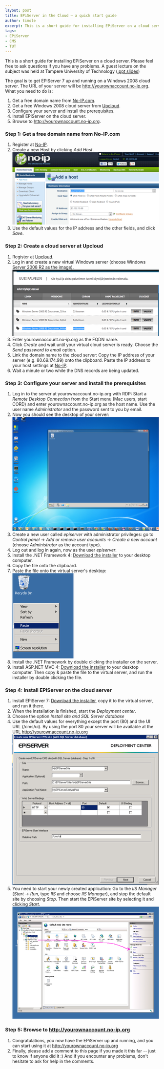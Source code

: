 ```yaml
---
layout: post
title: EPiServer in the Cloud – a quick start guide
author: timole
excerpt: This is a short guide for installing EPiServer on a cloud server. Please feel free to ask questions if you have any problems.
tags: 
- EPiServer 
- CMS 
- TUT
---
```


This is a short guide for installing EPiServer on a cloud server. Please feel free to ask questions if you have any problems. A guest lecture on the subject was held at Tampere University of Technology ([.ppt slides](http://tasting.solita.fi/Solita%20-%20Vierailuluento%20-%20TTY%20-%20EPiServer%20.NET-asiakasprojekteissa.pptx))

The goal is to get EPiServer 7 up and running on a Windows 2008 cloud server. The URL of your server will be http://yourownaccount.no-ip.org. What you need to do is:

1. Get a free domain name from [No-IP.com](http://www.no-ip.com/).
2. Get a free Windows 2008 cloud server from [Upcloud](http://fi.upcloud.com/).
3. Configure your server and install the prerequisites.
4. Install EPiServer on the cloud server.
5. Browse to http://yourownaccount.no-ip.org.


### Step 1: Get a free domain name from No-IP.com ###
1. Register at [No-IP](http://www.no-ip.com/).
2. Create a new Host by clicking *Add Host*.
![no-ip](/img/episerver/no-ip.png)
3. Use the default values for the IP address and the other fields, and click *Save*.

### Step 2: Create a cloud server at Upcloud ###

1. Register at [Upcloud](http://fi.upcloud.com/rekisteroidy).
2. Log in and create a new virtual Windows server (choose Windows Server 2008 R2 as the image).
![upcloud-new-server](/img/episerver/upcloud-new-server.png)
3. Enter yourownaccount.no-ip.org as the FQDN name.
4. Click *Create* and wait until your virtual cloud server is ready. Choose the *Send password to email* option.
5. Link the domain name to the cloud server: Copy the IP address of your server (e.g. 80.69.174.99) onto the clipboard. Paste the IP address to your host settings at [No-IP](http://www.no-ip.com/).
6. Wait a minute or two while the DNS records are being updated.

### Step 3: Configure your server and install the prerequisites ###

1. Log in to the server at yourownaccount.no-ip.org with RDP: Start a *Remote Desktop Connection* from the Start menu (Mac users, start CORD) and enter yourownaccount.no-ip.org as the host name. Use the user name *Administrator* and the password sent to you by email.
2. Now you should see the desktop of your server:
![virtual-server](/img/episerver/virtual-server.png)
3. Create a new user called *episerver* with administrator privileges: go to *Control panel* &rarr; *Add or remove user accounts* &rarr; *Create a new account* (choose *Administrator* as the account type).
4. Log out and log in again, now as the user *episerver*.
5. Install the .NET Framework 4: [Download the installer](http://www.microsoft.com/en-us/download/details.aspx?id=17851) to your desktop computer.
6. Copy the file onto the clipboard.
7. Paste the file onto the virtual server's desktop:<br/>
![paste](/img/episerver/paste.png)
8. Install the .NET Framework by double clicking the installer on the server.
9. Install ASP.NET MVC 4: [Download the installer](http://www.asp.net/mvc/mvc4) to your desktop computer. Then copy & paste the file to the virtual server, and run the installer by double clicking the file.

### Step 4: Install EPiServer on the cloud server ###

1. Install EPiServer 7: [Download the installer](http://world.episerver.com/Download/Items/EPiServer-CMS/EPiServer-7---CMS/), copy it to the virtual server, and run it there.
2. When the installation is finished, start the *Deployment center*.
3. Choose the option *Install site and SQL Server database*
4. Use the default values for everything except the port (80) and the UI URL (/cms/ui). By using the port 80 your server will be available at the URL http://yourownaccount.no-ip.org
![epi-config](/img/episerver/epi-config.png)
5. You need to start your newly created application: Go to the *IIS Manager* (*Start* &rarr; *Run*, type *IIS* and choose *IIS Manager*), and stop the default site by choosing *Stop*. Then start the EPiServer site by selecting it and clicking *Start*.
![iis-config](/img/episerver/iis-config.png)

### Step 5: Browse to <span style="white-space: nowrap">http://yourownaccount.no-ip.org</span> ###

1. Congratulations, you now have the EPiServer up and running, and you can start using it at http://yourownaccount.no-ip.org
2. Finally, please add a comment to this page if you made it this far -- just to know if anyone did it :) And if you encounter any problems, don't hesitate to ask for help in the comments.
